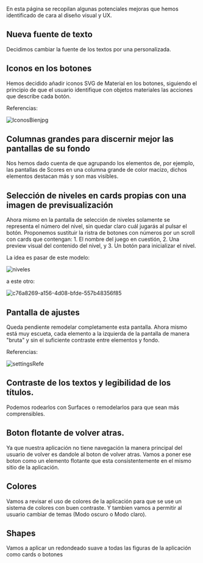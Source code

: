 En esta página se recopilan algunas potenciales mejoras que hemos identificado de cara al diseño visual y UX.

## Nueva fuente de texto
Decidimos cambiar la fuente de los textos por una personalizada.

## Iconos en los botones
Hemos decidido añadir iconos SVG de Material en los botones, siguiendo el principio de que el usuario identifique con objetos materiales las acciones que describe cada botón.

Referencias:

![IconosBienjpg](https://github.com/Diego-a-lopez/ScapeTheAds/assets/71868889/436fe6d1-23de-4c0c-866c-259d9f9466fe)


## Columnas grandes para discernir mejor las pantallas de su fondo
Nos hemos dado cuenta de que agrupando los elementos de, por ejemplo, las pantallas de Scores en una columna grande de color macizo, dichos elementos destacan más y son mas visibles.

## Selección de niveles en **cards** propias con una imagen de previsualización
Ahora mismo en la pantalla de selección de niveles solamente se representa el número del nivel, sin quedar claro cuál jugarás al pulsar el botón. Proponemos sustituir la ristra de botones con números por un scroll con cards que contengan: 1. El nombre del juego en cuestión, 2. Una preview visual del contenido del nivel, y 3. Un botón para inicializar el nivel.

La idea es pasar de este modelo:

![niveles](https://github.com/Diego-a-lopez/ScapeTheAds/assets/71868889/2cc0a276-050d-4797-949e-00db32f85009)

a este otro:

![c76a8269-a156-4d08-bfde-557b48356f85](https://github.com/Diego-a-lopez/ScapeTheAds/assets/72018929/6963bd12-57f1-48a2-b199-decbc0502251)

## Pantalla de ajustes
Queda pendiente remodelar completamente esta pantalla. Ahora mismo está muy escueta, cada elemento a la izquierda de la pantalla de manera "bruta" y sin el suficiente contraste entre elementos y fondo.

Referencias:

![settingsRefe](https://github.com/Diego-a-lopez/ScapeTheAds/assets/71868889/21815a5e-5069-45c6-b2be-214769fb5618)

## Contraste de los textos y legibilidad de los títulos.

Podemos rodearlos con Surfaces o remodelarlos para que sean más comprensibles.

## Boton flotante de volver atras.

Ya que nuestra aplicación no tiene navegación la manera principal del usuario de volver es dandole al boton de volver atras. Vamos a poner ese boton como un elemento flotante que esta consistentemente en el mismo sitio de la aplicación.

## Colores

Vamos a revisar el uso de colores de la aplicación para que se use un sistema de colores con buen contraste. Y tambien vamos a permitir al usuario cambiar de temas (Modo oscuro o Modo claro).

## Shapes

Vamos a aplicar un redondeado suave a todas las figuras de la aplicación como cards o botones

